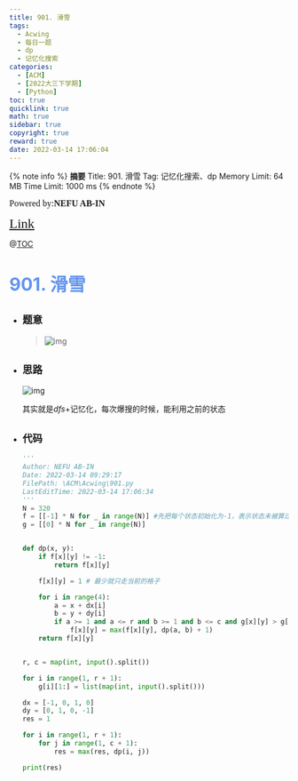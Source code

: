 ```yaml
---
title: 901. 滑雪
tags:
  - Acwing
  - 每日一题
  - dp
  - 记忆化搜索
categories:
  - [ACM]
  - [2022大三下学期]
  - [Python]
toc: true
quicklink: true
math: true
sidebar: true
copyright: true
reward: true
date: 2022-03-14 17:06:04
---
```



{% note info %}
**摘要**
Title: 901. 滑雪
Tag: 记忆化搜索、dp
Memory Limit: 64 MB
Time Limit: 1000 ms
{% endnote %}
<!-- more -->

<font size=3 face=楷体>Powered by:**NEFU AB-IN**</font>

<font color=#FFA500 size=5 face=楷体>[Link](https://www.acwing.com/problem/content/903/)</font>

@[TOC](文章目录)

# <font color=#6495ED size=6>901. 滑雪</font>

* ## <font size=4 face=粗体>题意</font>

  >![img](https://oss.ab-in.cn/Pictures/huaxue.png)

* ## <font size=4 face=粗体>思路</font>

  ![img](https://cdn.acwing.com/media/article/image/2020/03/20/7416_bfbc16246a-6c3c7aa564333e390bd9f5f5433723b.png)

  其实就是$dfs$+记忆化，每次爆搜的时候，能利用之前的状态

* ## <font size=4 face=粗体>代码</font>

  ```python
  '''
  Author: NEFU AB-IN
  Date: 2022-03-14 09:29:17
  FilePath: \ACM\Acwing\901.py
  LastEditTime: 2022-03-14 17:06:34
  '''
  N = 320
  f = [[-1] * N for _ in range(N)] #先把每个状态初始化为-1，表示状态未被算过
  g = [[0] * N for _ in range(N)]


  def dp(x, y):
      if f[x][y] != -1:
          return f[x][y]

      f[x][y] = 1 # 最少就只走当前的格子

      for i in range(4):
          a = x + dx[i]
          b = y + dy[i]
          if a >= 1 and a <= r and b >= 1 and b <= c and g[x][y] > g[a][b]:
              f[x][y] = max(f[x][y], dp(a, b) + 1)
      return f[x][y]


  r, c = map(int, input().split())

  for i in range(1, r + 1):
      g[i][1:] = list(map(int, input().split()))

  dx = [-1, 0, 1, 0]
  dy = [0, 1, 0, -1]
  res = 1

  for i in range(1, r + 1):
      for j in range(1, c + 1):
          res = max(res, dp(i, j))

  print(res)
  ```